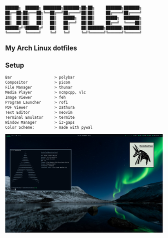 ```

██████╗  ██████╗ ████████╗███████╗██╗██╗     ███████╗███████╗
██╔══██╗██╔═══██╗╚══██╔══╝██╔════╝██║██║     ██╔════╝██╔════╝
██║  ██║██║   ██║   ██║   █████╗  ██║██║     █████╗  ███████╗
██║  ██║██║   ██║   ██║   ██╔══╝  ██║██║     ██╔══╝  ╚════██║
██████╔╝╚██████╔╝   ██║   ██║     ██║███████╗███████╗███████║
╚═════╝  ╚═════╝    ╚═╝   ╚═╝     ╚═╝╚══════╝╚══════╝╚══════╝

```


## My Arch Linux dotfiles

Setup
-----
```
Bar                   > polybar
Compositor            > picom
File Manager          > thunar
Media Player          > ncmpcpp, vlc
Image Viewer          > feh
Program Launcher      > rofi
PDF Viewer            > zathura
Text Editor           > neovim
Terminal Emulator     > termite
Window Manager        > i3-gaps
Color Scheme:         > made with pywal
```

![alt text](https://github.com/brainfucksec/dotfiles/blob/master/screenshot.png)

